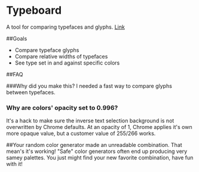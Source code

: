 # Typeboard
A tool for comparing typefaces and glyphs.
[Link](https://abattenb.github.io/typeboard/)

##Goals

* Compare typeface glyphs
* Compare relative widths of typefaces
* See type set in and against specific colors

##FAQ

###Why did you make this?
I needed a fast way to compare glyphs between typefaces.

### Why are colors' opacity set to 0.996?
It's a hack to make sure the inverse text selection background is not overwritten by Chrome defaults.
At an opacity of 1, Chrome applies it's own more opaque value, but a customer value of 255/266 works.

##Your random color generator made an unreadable combination.
That mean's it's working! "Safe" color generators often end up producing very samey palettes.
You just might find your new favorite combination, have fun with it!